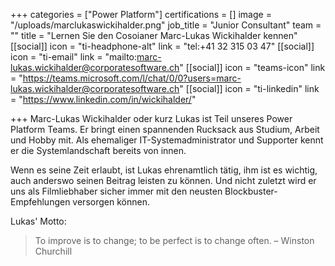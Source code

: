 +++
categories = ["Power Platform"]
certifications = []
image = "/uploads/marclukaswickihalder.png"
job_title = "Junior Consultant"
team = ""
title = "Lernen Sie den Cosoianer Marc-Lukas Wickihalder kennen"
[[social]]
icon = "ti-headphone-alt"
link = "tel:+41 32 315 03 47"
[[social]]
icon = "ti-email"
link = "mailto:marc-lukas.wickihalder@corporatesoftware.ch"
[[social]]
icon = "teams-icon"
link = "https://teams.microsoft.com/l/chat/0/0?users=marc-lukas.wickihalder@corporatesoftware.ch"
[[social]]
icon = "ti-linkedin"
link = "https://www.linkedin.com/in/wickihalder/"

+++
Marc-Lukas Wickihalder oder kurz Lukas ist Teil unseres Power Platform Teams. Er bringt einen spannenden Rucksack aus Studium, Arbeit und Hobby mit. Als ehemaliger IT-Systemadministrator und Supporter kennt er die Systemlandschaft bereits von innen. 

Wenn es seine Zeit erlaubt, ist Lukas ehrenamtlich tätig, ihm ist es wichtig, auch anderswo seinen Beitrag leisten zu können. Und nicht zuletzt wird er uns als Filmliebhaber sicher immer mit den neusten Blockbuster-Empfehlungen versorgen können.

Lukas' Motto:

> To improve is to change; to be perfect is to change often. – Winston Churchill